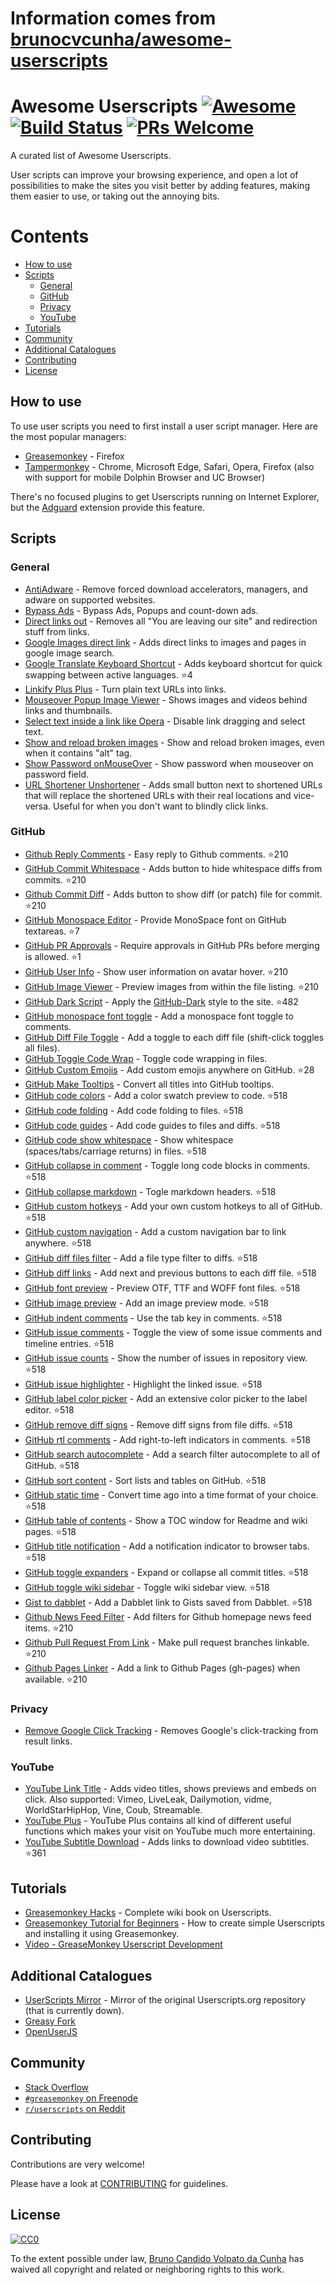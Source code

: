 # Information comes from [brunocvcunha/awesome-userscripts](https://github.com/brunocvcunha/awesome-userscripts)
# Awesome Userscripts [![Awesome](https://cdn.rawgit.com/sindresorhus/awesome/d7305f38d29fed78fa85652e3a63e154dd8e8829/media/badge.svg)](https://github.com/sindresorhus/awesome) [![Build Status](https://travis-ci.org/brunocvcunha/awesome-userscripts.svg?branch=master)](https://travis-ci.org/brunocvcunha/awesome-userscripts) [![PRs Welcome](https://img.shields.io/badge/PRs-welcome-brightgreen.svg)](http://makeapullrequest.com)

A curated list of Awesome Userscripts.

User scripts can improve your browsing experience, and open a lot of possibilities to make the sites you visit better by adding features, making them easier to use, or taking out the annoying bits.


# Contents

- [How to use](#How_to_use)
- [Scripts](#scripts)
  - [General](#general)
  - [GitHub](#github)
  - [Privacy](#privacy)
  - [YouTube](#youtube)
- [Tutorials](#tutorials)
- [Community](#community)
- [Additional Catalogues](#additional-catalogues)
- [Contributing](#contributing)
- [License](#license)



## How to use

To use user scripts you need to first install a user script manager. Here are the most popular managers:
- [Greasemonkey](http://www.greasespot.net/) - Firefox
- [Tampermonkey](https://tampermonkey.net/) - Chrome, Microsoft Edge, Safari, Opera, Firefox (also with support for mobile Dolphin Browser and UC Browser)

There's no focused plugins to get Userscripts running on Internet Explorer, but the [Adguard](https://adguard.com/) extension provide this feature.


## Scripts

### General

* [AntiAdware](https://greasyfork.org/en/scripts/4294-antiadware) - Remove forced download accelerators, managers, and adware on supported websites.
* [Bypass Ads](https://greasyfork.org/en/scripts/4881-adsbypasser) - Bypass Ads, Popups and count-down ads.
* [Direct links out](https://openuserjs.org/scripts/nokeya/Direct_links_out) - Removes all "You are leaving our site" and redirection stuff from links.
* [Google Images direct link](https://greasyfork.org/en/scripts/3187-google-images-direct-link) - Adds direct links to images and pages in google image search.
* [Google Translate Keyboard Shortcut](https://github.com/Greenek/google-translate-keyboard-shortcut-userscript) - Adds keyboard shortcut for quick swapping between active languages. :star:4
* [Linkify Plus Plus](https://greasyfork.org/en/scripts/4255-linkify-plus-plus) - Turn plain text URLs into links.
* [Mouseover Popup Image Viewer](https://greasyfork.org/en/scripts/404-mouseover-popup-image-viewer) - Shows images and videos behind links and thumbnails.
* [Select text inside a link like Opera](https://greasyfork.org/en/scripts/789-select-text-inside-a-link-like-opera) - Disable link dragging and select text.
* [Show and reload broken images](https://greasyfork.org/en/scripts/790-show-and-reload-broken-images) - Show and reload broken images, even when it contains "alt" tag.
* [Show Password onMouseOver](https://greasyfork.org/en/scripts/32-show-password-onmouseover) - Show password when mouseover on password field.
* [URL Shortener Unshortener](https://greasyfork.org/en/scripts/5359-url-shortener-unshortener) - Adds small button next to shortened URLs that will replace the shortened URLs with their real locations and vice-versa. Useful for when you don't want to blindly click links.


### GitHub

* [Github Reply Comments](https://github.com/jerone/UserScripts/tree/master/Github_Reply_Comments#readme) - Easy reply to Github comments. :star:210
* [GitHub Commit Whitespace](https://github.com/jerone/UserScripts/tree/master/Github_Commit_Whitespace#readme) - Adds button to hide whitespace diffs from commits. :star:210
* [Github Commit Diff](https://github.com/jerone/UserScripts/tree/master/Github_Commit_Diff#readme) - Adds button to show diff (or patch) file for commit. :star:210
* [GitHub Monospace Editor](https://github.com/devxoul/github-monospace-editor) - Provide MonoSpace font on GitHub textareas. :star:7
* [GitHub PR Approvals](https://github.com/stowball/github-pr-approvals) - Require approvals in GitHub PRs before merging is allowed. :star:1
* [GitHub User Info](https://github.com/jerone/UserScripts/tree/master/Github_User_Info#readme) - Show user information on avatar hover. :star:210
* [GitHub Image Viewer](https://github.com/jerone/UserScripts/tree/master/Github_Image_Viewer#readme) - Preview images from within the file listing. :star:210
* [GitHub Dark Script](https://github.com/StylishThemes/GitHub-Dark-Script) - Apply the [GitHub-Dark](https://github.com/StylishThemes/GitHub-Dark) style to the site. :star:482
* [GitHub monospace font toggle](https://greasyfork.org/en/scripts/18787-github-monospace-font-toggle) - Add a monospace font toggle to comments.
* [GitHub Diff File Toggle](https://greasyfork.org/en/scripts/18788-github-diff-file-toggle) - Add a toggle to each diff file (shift-click toggles all files).
* [GitHub Toggle Code Wrap](https://greasyfork.org/en/scripts/18789-github-toggle-code-wrap) - Toggle code wrapping in files.
* [GitHub Custom Emojis](https://github.com/StylishThemes/GitHub-Custom-Emojis) - Add custom emojis anywhere on GitHub. :star:28
* [GitHub Make Tooltips](https://greasyfork.org/en/scripts/22194) - Convert all titles into GitHub tooltips.
* [GitHub code colors](https://github.com/Mottie/GitHub-userscripts/wiki/GitHub-code-colors) - Add a color swatch preview to code. :star:518
* [GitHub code folding](https://github.com/Mottie/GitHub-userscripts/wiki/GitHub-code-folding) - Add code folding to files. :star:518
* [GitHub code guides](https://github.com/Mottie/GitHub-userscripts/wiki/GitHub-code-guides) - Add code guides to files and diffs. :star:518
* [GitHub code show whitespace](https://github.com/Mottie/GitHub-userscripts/wiki/GitHub-code-show-whitespace) - Show whitespace (spaces/tabs/carriage returns) in files. :star:518
* [GitHub collapse in comment](https://github.com/Mottie/GitHub-userscripts/wiki/GitHub-collapse-in-comment) - Toggle long code blocks in comments. :star:518
* [GitHub collapse markdown](https://github.com/Mottie/GitHub-userscripts/wiki/GitHub-collapse-markdown) - Togle markdown headers. :star:518
* [GitHub custom hotkeys](https://github.com/Mottie/GitHub-userscripts/wiki/GitHub-custom-hotkeys) - Add your own custom hotkeys to all of GitHub. :star:518
* [GitHub custom navigation](https://github.com/Mottie/GitHub-userscripts/wiki/GitHub-custom-navigation) - Add a custom navigation bar to link anywhere. :star:518
* [GitHub diff files filter](https://github.com/Mottie/GitHub-userscripts/wiki/GitHub-diff-files-filter) - Add a file type filter to diffs. :star:518
* [GitHub diff links](https://github.com/Mottie/GitHub-userscripts/wiki/GitHub-diff-links) - Add next and previous buttons to each diff file. :star:518
* [GitHub font preview](https://github.com/Mottie/GitHub-userscripts/wiki/GitHub-font-preview) - Preview OTF, TTF and WOFF font files. :star:518
* [GitHub image preview](https://github.com/Mottie/GitHub-userscripts/wiki/GitHub-image-preview) - Add an image preview mode. :star:518
* [GitHub indent comments](https://github.com/Mottie/GitHub-userscripts/wiki/GitHub-indent-comments) - Use the tab key in comments. :star:518
* [GitHub issue comments](https://github.com/Mottie/GitHub-userscripts/wiki/GitHub-issue-comments) - Toggle the view of some issue comments and timeline entries. :star:518
* [GitHub issue counts](https://github.com/Mottie/GitHub-userscripts/wiki/GitHub-issue-counts) - Show the number of issues in repository view. :star:518
* [GitHub issue highlighter](https://github.com/Mottie/GitHub-userscripts/wiki/GitHub-issue-highlighter) - Highlight the linked issue. :star:518
* [GitHub label color picker](https://github.com/Mottie/GitHub-userscripts/wiki/GitHub-label-color-picker) - Add an extensive color picker to the label editor. :star:518
* [GitHub remove diff signs](https://github.com/Mottie/GitHub-userscripts/wiki/GitHub-remove-diff-signs) - Remove diff signs from file diffs. :star:518
* [GitHub rtl comments](https://github.com/Mottie/GitHub-userscripts/wiki/GitHub-rtl-comments) - Add right-to-left indicators in comments. :star:518
* [GitHub search autocomplete](https://github.com/Mottie/GitHub-userscripts/wiki/GitHub-search-autocomplete) - Add a search filter autocomplete to all of GitHub. :star:518
* [GitHub sort content](https://github.com/Mottie/GitHub-userscripts/wiki/GitHub-sort-content) - Sort lists and tables on GitHub. :star:518
* [GitHub static time](https://github.com/Mottie/GitHub-userscripts/wiki/GitHub-static-time) - Convert time ago into a time format of your choice. :star:518
* [GitHub table of contents](https://github.com/Mottie/GitHub-userscripts/wiki/GitHub-table-of-contents) - Show a TOC window for Readme and wiki pages. :star:518
* [GitHub title notification](https://github.com/Mottie/GitHub-userscripts/wiki/GitHub-title-notification) - Add a notification indicator to browser tabs. :star:518
* [GitHub toggle expanders](https://github.com/Mottie/GitHub-userscripts/wiki/GitHub-toggle-expanders) - Expand or collapse all commit titles. :star:518
* [GitHub toggle wiki sidebar](https://github.com/Mottie/GitHub-userscripts/wiki/GitHub-toggle-wiki-sidebar) - Toggle wiki sidebar view. :star:518
* [Gist to dabblet](https://github.com/Mottie/GitHub-userscripts/wiki/Gist-to-dabblet) - Add a Dabblet link to Gists saved from Dabblet. :star:518
* [Github News Feed Filter](https://github.com/jerone/UserScripts/tree/master/Github_News_Feed_Filter#readme) - Add filters for Github homepage news feed items. :star:210
* [Github Pull Request From Link](https://github.com/jerone/UserScripts/tree/master/Github_Pull_Request_From#readme) - Make pull request branches linkable. :star:210
* [Github Pages Linker](https://github.com/jerone/UserScripts/tree/master/Github_Pages_Linker#readme) - Add a link to Github Pages (gh-pages) when available. :star:210



### Privacy

* [Remove Google Click Tracking](https://greasyfork.org/en/scripts/1523-remove-google-click-tracking) - Removes Google's click-tracking from result links.


### YouTube

* [YouTube Link Title](https://greasyfork.org/en/scripts/413-youtube-link-title) - Adds video titles, shows previews and embeds on click. Also supported: Vimeo, LiveLeak, Dailymotion, vidme, WorldStarHipHop, Vine, Coub, Streamable.
* [YouTube Plus](https://greasyfork.org/en/scripts/9932-youtube) - YouTube Plus contains all kind of different useful functions which makes your visit on YouTube much more entertaining.
* [YouTube Subtitle Download](https://github.com/1c7/Youtube-Auto-Subtitle-Download) - Adds links to download video subtitles. :star:361



## Tutorials

  - [Greasemonkey Hacks](http://commons.oreilly.com/wiki/index.php/Greasemonkey_Hacks) - Complete wiki book on Userscripts.
  - [Greasemonkey Tutorial for Beginners](http://hayageek.com/greasemonkey-tutorial/) - How to create simple Userscripts and installing it using Greasemonkey.
  - [Video - GreaseMonkey Userscript Development](https://www.youtube.com/watch?v=hAeWOOJPp0o)

## Additional Catalogues

* [UserScripts Mirror](http://userscripts-mirror.org/) - Mirror of the original Userscripts.org repository (that is currently down).
* [Greasy Fork](https://greasyfork.org/)
* [OpenUserJS](https://openuserjs.org/)


## Community

* [Stack Overflow](https://stackoverflow.com/questions/tagged/userscripts)
* [`#greasemonkey` on Freenode](http://webchat.freenode.net/?channels=greasemonkey)
* [`r/userscripts` on Reddit](https://www.reddit.com/r/userscripts/)


## Contributing

Contributions are very welcome!

Please have a look at [CONTRIBUTING](https://github.com/brunocvcunha/awesome-userscripts/blob/master/CONTRIBUTING.md) for guidelines.

## License

[![CC0](http://i.creativecommons.org/p/zero/1.0/88x31.png)](http://creativecommons.org/publicdomain/zero/1.0/)

To the extent possible under law, [Bruno Candido Volpato da Cunha](http://www.brunocandido.com) has waived all copyright and related or neighboring rights to this work.

